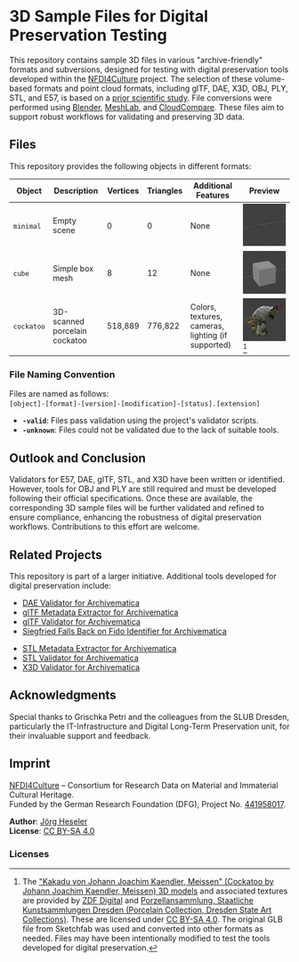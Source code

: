 # 3D Sample Files for Digital Preservation Testing

This repository contains sample 3D files in various "archive-friendly" formats and subversions, designed for testing with digital preservation tools developed within the [NFDI4Culture](https://nfdi4culture.de/) project. The selection of these volume-based formats and point cloud formats, including glTF, DAE, X3D, OBJ, PLY, STL, and E57, is based on a [prior scientific study](https://docs.google.com/spreadsheets/d/1c3EeDgJ2qWNWc35F35atYD4mgLkvk5tS7q632Ti-eDE/edit?gid=852170763#gid=852170763).
File conversions were performed using [Blender](https://www.blender.org/), [MeshLab](https://www.meshlab.net/), and [CloudCompare](https://www.danielgm.net/cc/). These files aim to support robust workflows for validating and preserving 3D data.

## Files

This repository provides the following objects in different formats:

| Object     | Description                   | Vertices | Triangles | Additional Features                                | Preview                             |
| ---------- | ----------------------------- | -------- | --------- | -------------------------------------------------- | ----------------------------------- |
| `minimal`  | Empty scene                   | 0        | 0         | None                                               | ![](.github/media/minimal.jpg)      |
| `cube`     | Simple box mesh               | 8        | 12        | None                                               | ![](.github/media/cube.jpg)         |
| `cockatoo` | 3D-scanned porcelain cockatoo | 518,889  | 776,822   | Colors, textures, cameras, lighting (if supported) | ![](.github/media/cockatoo.jpg)[^1] |

### File Naming Convention

Files are named as follows:  
`[object]-[format]-[version]-[modification]-[status].[extension]`

- **`-valid`**: Files pass validation using the project's validator scripts.
- **`-unknown`**: Files could not be validated due to the lack of suitable tools.

## Outlook and Conclusion

Validators for E57, DAE, glTF, STL, and X3D have been written or identified. However, tools for OBJ and PLY are still required and must be developed following their official specifications. Once these are available, the corresponding 3D sample files will be further validated and refined to ensure compliance, enhancing the robustness of digital preservation workflows. Contributions to this effort are welcome.

## Related Projects

This repository is part of a larger initiative. Additional tools developed for digital preservation include:

- [DAE Validator for Archivematica](https://github.com/JoergHeseler/dae-validator-for-archivematica)
- [glTF Metadata Extractor for Archivematica](https://github.com/JoergHeseler/gltf-metadata-extractor-for-archivematica)
- [glTF Validator for Archivematica](https://github.com/JoergHeseler/gltf-validator-for-archivematica)
- [Siegfried Falls Back on Fido Identifier for Archivematica](https://github.com/JoergHeseler/siegfried-falls-back-on-fido-identifier-for-archivematica)
<!-- - [STL Cleaner](https://github.com/JoergHeseler/stl-cleaner) -->
- [STL Metadata Extractor for Archivematica](https://github.com/JoergHeseler/stl-metadata-extractor-for-archivematica)
- [STL Validator for Archivematica](https://github.com/JoergHeseler/stl-validator-for-archivematica)
- [X3D Validator for Archivematica](https://github.com/JoergHeseler/x3d-validator-for-archivematica)

## Acknowledgments

Special thanks to Grischka Petri and the colleagues from the SLUB Dresden, particularly the IT-Infrastructure and Digital Long-Term Preservation unit, for their invaluable support and feedback.

## Imprint

[NFDI4Culture](https://nfdi4culture.de/) – Consortium for Research Data on Material and Immaterial Cultural Heritage.  
Funded by the German Research Foundation (DFG), Project No. [441958017](https://gepris.dfg.de/gepris/projekt/441958017).

**Author**: [Jörg Heseler](https://orcid.org/0000-0002-1497-627X)  
**License**: [CC BY-SA 4.0](https://creativecommons.org/licenses/by-sa/4.0/)

### Licenses

[^1]: The ["Kakadu von Johann Joachim Kaendler, Meissen" (Cockatoo by Johann Joachim Kaendler, Meissen) 3D models](https://sketchfab.com/3d-models/cockatoo-von-johann-joachim-kaendler-meissen-ddebac799fa14d389a6acc68f9cbfcdf) and associated textures are provided by [ZDF Digital](https://zdf.digital/) and [Porzellansammlung, Staatliche Kunstsammlungen Dresden (Porcelain Collection, Dresden State Art Collections)](https://www.skd.museum/). These are licensed under [CC BY-SA 4.0](https://creativecommons.org/licenses/by-sa/4.0/). The original GLB file from Sketchfab was used and converted into other formats as needed. Files may have been intentionally modified to test the tools developed for digital preservation.
